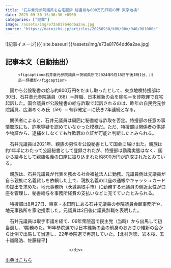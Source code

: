 ```yaml
---
title: "石井章元参院議員を在宅起訴 秘書給与800万円詐取の罪 東京地検"
date: 2025-09-30 15:36:36 +0900
categories: ["犯罪"]
image: /assets/img/e73a81764dd6a2ae.jpg
source: "https://mainichi.jp/articles/20250930/k00/00m/040/081000c"
---
```


![記事イメージ]({{ site.baseurl }}/assets/img/e73a81764dd6a2ae.jpg)

## 記事本文（自動抽出）
<div><section class="articledetail-body" id="articledetail-body">




<div class="articledetail-image2-left">
  <figure>
    
    <figcaption>石井章元参院議員＝茨城県庁で2024年9月18日午後1時1分、川島一輝撮影</figcaption>
    
  </figure>
</div>

<p>　国から公設秘書の給与約800万円をだまし取ったとして、東京地検特捜部は30日、石井章元参院議員（68）＝辞職、日本維新の会を除名＝を詐欺罪で在宅起訴した。国会議員が公設秘書の給与詐取で起訴されるのは、昨年の自民党元参院議員、広瀬めぐみ氏（59）＝有罪確定＝に続き2年連続となる。</p>

<p>　関係者によると、石井元議員は周囲に秘書給与詐取を否定。特捜部の任意の事情聴取にも、詐欺容疑を認めていなかった模様だ。ただ、特捜部は関係者の供述や物証から、逮捕をしなくても詐欺罪の立証が可能と判断したとみられる。</p>

	


<p>　石井元議員は2021年、親族の男性を公設秘書として国会に届け出た。親族は約1年半にわたって公設秘書として登録されたが、特捜部は勤務実態はなく、国から給与として親族名義の口座に振り込まれた約800万円が詐取されたとみている。</p>

<p>　親族は、石井元議員が代表を務める社会福祉法人に勤務。元議員側は元議員が自ら親族に名義貸しを依頼した上で、親族名義の口座の通帳やキャッシュカードの提出を求めた。地元事務所（茨城県取手市）に勤務する元議員の側近女性が口座を管理し、秘書給与を事務所経費の支払いなどに充てていたとみられる。</p>

	


<p>　特捜部は8月27日、東京・永田町にある石井元議員の参院議員会館事務所や、地元事務所を家宅捜索した。元議員は2日後に議員辞職を表明した。</p>

<p>　石井元議員は取手市議を経て、09年衆院選で民主党（当時）から出馬して初当選し、1期務めた。16年参院選では日本維新の会の前身のおおさか維新の会から比例で出馬して当選し、22年参院選で再選していた。【北村秀徳、岩本桜、五十嵐隆浩、佐藤緑平】</p>


</section>






								</div>

[出典はこちら](https://mainichi.jp/articles/20250930/k00/00m/040/081000c)
